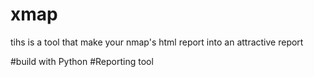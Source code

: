 # xmap
tihs is a tool that make your nmap's html report into  an attractive report 




#build with Python
#Reporting tool 
